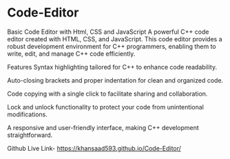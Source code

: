 # Code-Editor
Basic Code Editor with Html, CSS and JavaScript
A powerful C++ code editor created with HTML, CSS, and JavaScript. This code editor provides a robust development environment for C++ programmers, enabling them to write, edit, and manage C++ code efficiently.

Features
Syntax highlighting tailored for C++ to enhance code readability.

Auto-closing brackets and proper indentation for clean and organized code.

Code copying with a single click to facilitate sharing and collaboration.

Lock and unlock functionality to protect your code from unintentional modifications.

A responsive and user-friendly interface, making C++ development straightforward.

Github Live Link- https://khansaad593.github.io/Code-Editor/
